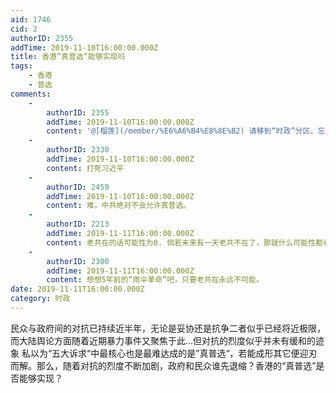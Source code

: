 ```yaml
---
aid: 1746
cid: 2
authorID: 2355
addTime: 2019-11-10T16:00:00.000Z
title: 香港“真普选“能够实现吗
tags:
    - 香港
    - 普选
comments:
    -
        authorID: 2355
        addTime: 2019-11-10T16:00:00.000Z
        content: '@[榴莲](/member/%E6%A6%B4%E8%8E%B2) 请移到“时政”分区，忘了设置了'
    -
        authorID: 2330
        addTime: 2019-11-10T16:00:00.000Z
        content: 打死习近平
    -
        authorID: 2459
        addTime: 2019-11-10T16:00:00.000Z
        content: 难，中共绝对不会允许真普选。
    -
        authorID: 2213
        addTime: 2019-11-11T16:00:00.000Z
        content: 老共在的话可能性为0. 倘若未来有一天老共不在了，那就什么可能性都有了。
    -
        authorID: 2300
        addTime: 2019-11-11T16:00:00.000Z
        content: 想想5年前的“雨伞革命”吧，只要老共在永远不可能。
date: 2019-11-11T16:00:00.000Z
category: 时政
---
```


民众与政府间的对抗已持续近半年，无论是妥协还是抗争二者似乎已经将近极限，而大陆舆论方面随着近期暴力事件又聚焦于此…但对抗的烈度似乎并未有缓和的迹象 私以为“五大诉求“中最核心也是最难达成的是”真普选“，若能成形其它便迎刃而解。那么，随着对抗的烈度不断加剧，政府和民众谁先退缩？香港的“真普选”是否能够实现？
